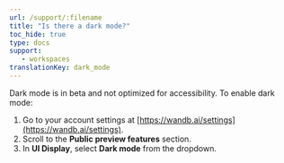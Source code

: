 ```yaml
---
url: /support/:filename
title: "Is there a dark mode?"
toc_hide: true
type: docs
support:
   - workspaces
translationKey: dark_mode
---
```

Dark mode is in beta and not optimized for accessibility. To enable dark mode:

1. Go to your account settings at [https://wandb.ai/settings](https://wandb.ai/settings).
2. Scroll to the **Public preview features** section.
3. In **UI Display**, select **Dark mode** from the dropdown.
